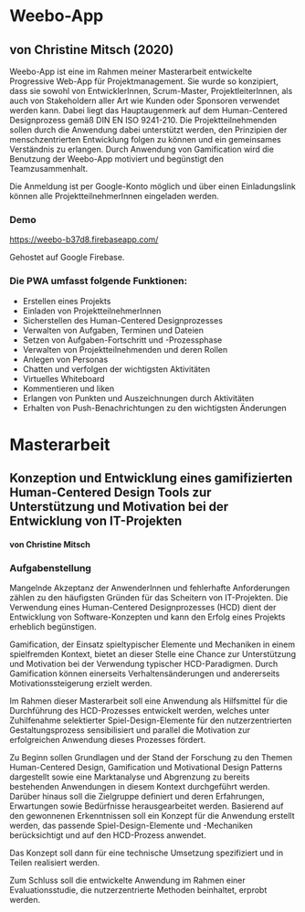 # Weebo-App

## von Christine Mitsch (2020)


Weebo-App ist eine im Rahmen meiner Masterarbeit entwickelte Progressive Web-App für Projektmanagement. Sie wurde so konzipiert, dass sie sowohl von EntwicklerInnen, Scrum-Master, ProjektleiterInnen, als auch von Stakeholdern aller Art wie Kunden oder Sponsoren verwendet werden kann. Dabei liegt das Hauptaugenmerk auf dem Human-Centered Designprozess gemäß DIN EN ISO 9241-210. Die Projektteilnehmenden sollen durch die Anwendung dabei unterstützt werden, den Prinzipien der menschzentrierten Entwicklung folgen zu können und ein gemeinsames Verständnis zu erlangen. Durch Anwendung von Gamification wird die Benutzung der Weebo-App motiviert und begünstigt den Teamzusammenhalt.

Die Anmeldung ist per Google-Konto möglich und über einen Einladungslink können alle ProjektteilnehmerInnen eingeladen werden.

### Demo
https://weebo-b37d8.firebaseapp.com/

Gehostet auf Google Firebase.


### Die PWA umfasst folgende Funktionen:

- Erstellen eines Projekts
- Einladen von ProjektteilnehmerInnen
- Sicherstellen des Human-Centered Designprozesses
- Verwalten von Aufgaben, Terminen und Dateien
- Setzen von Aufgaben-Fortschritt und -Prozessphase
- Verwalten von Projektteilnehmenden und deren Rollen
- Anlegen von Personas
- Chatten und verfolgen der wichtigsten Aktivitäten
- Virtuelles Whiteboard
- Kommentieren und liken
- Erlangen von Punkten und Auszeichnungen durch Aktivitäten
- Erhalten von Push-Benachrichtungen zu den wichtigsten Änderungen




# Masterarbeit
## Konzeption und Entwicklung eines gamifizierten Human-Centered Design Tools zur Unterstützung und Motivation bei der Entwicklung von IT-Projekten
#### von Christine Mitsch

### Aufgabenstellung
Mangelnde Akzeptanz der AnwenderInnen und fehlerhafte Anforderungen zählen zu den häufigsten Gründen für das Scheitern von IT-Projekten. Die Verwendung eines Human-Centered Designprozesses (HCD) dient der Entwicklung von Software-Konzepten und kann den Erfolg eines Projekts erheblich begünstigen.

Gamification, der Einsatz spieltypischer Elemente und Mechaniken in einem spielfremden Kontext, bietet an dieser Stelle eine Chance zur Unterstützung und Motivation bei der Verwendung typischer HCD-Paradigmen. Durch Gamification können einerseits Verhaltensänderungen und andererseits Motivationssteigerung erzielt werden.

Im Rahmen dieser Masterarbeit soll eine Anwendung als Hilfsmittel für die Durchführung des HCD-Prozesses entwickelt werden, welches unter Zuhilfenahme selektierter Spiel-Design-Elemente für den nutzerzentrierten Gestaltungsprozess sensibilisiert und parallel die Motivation zur erfolgreichen Anwendung dieses Prozesses fördert.

Zu Beginn sollen Grundlagen und der Stand der Forschung zu den Themen Human-Centered Design, Gamification und Motivational Design Patterns dargestellt sowie eine Marktanalyse und Abgrenzung zu bereits bestehenden Anwendungen in diesem Kontext durchgeführt werden.
Darüber hinaus soll die Zielgruppe definiert und deren Erfahrungen, Erwartungen sowie Bedürfnisse herausgearbeitet werden.
Basierend auf den gewonnenen Erkenntnissen soll ein Konzept für die Anwendung erstellt werden, das passende Spiel-Design-Elemente und -Mechaniken berücksichtigt und auf den HCD-Prozess anwendet.

Das Konzept soll dann für eine technische Umsetzung spezifiziert und in Teilen realisiert werden.

Zum Schluss soll die entwickelte Anwendung im Rahmen einer Evaluationsstudie, die nutzerzentrierte Methoden beinhaltet, erprobt werden.

